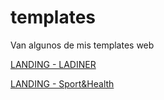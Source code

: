 # templates
Van algunos de mis templates web

[LANDING - LADINER](https://leandropifano.github.io/templates/Landing%20page%20-%20LADINER/Landing%20Page)

[LANDING - Sport&Health](https://leandropifano.github.io/templates/Landing%20page%20-%20Sport&Health/)


